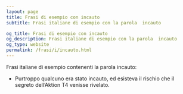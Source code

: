 ```yaml
---
layout: page
title: Frasi di esempio con incauto 
subtitle: Frasi italiane di esempio con la parola  incauto

og_title: Frasi di esempio con incauto 
og_description: Frasi italiane di esempio con la parola  incauto
og_type: website
permalink: /frasi/i/incauto.html
---
```


Frasi italiane di esempio contenenti la parola incauto:


- Purtroppo qualcuno era stato incauto, ed esisteva il rischio che il segreto dell’Aktion T4 venisse rivelato.
